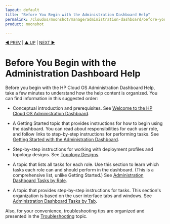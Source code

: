 ```yaml
---
layout: default
title: "Before You Begin with the Administration Dashboard Help"
permalink: /cloudos/moonshot/manage/administration-dashboard/before-you-begin/
product: moonshot

---
```



<a name="_top"> </a>

<script> 

function PageRefresh { 
onLoad="window.refresh"
}

PageRefresh();

</script>


<p style="font-size: small;"> <a href="/cloudos/moonshot/manage/administration-dashboard/">&#9664; PREV</a> | <a href="/cloudos/moonshot/manage/administration-dashboard/">&#9650; UP</a> | <a href="/cloudos/moonshot/manage/administration-dashboard/welcome/">NEXT &#9654;</a> </p>

# Before You Begin with the Administration Dashboard Help

Before you begin with the HP Cloud OS Administration Dashboard Help, take a few minutes to understand how the help content is organized. 
You can find information in this suggested order:

* Conceptual introduction and prerequisites. See [Welcome to the HP Cloud OS Administration Dashboard](/cloudos/moonshot/manage/administration-dashboard/welcome/). 

* A Getting Started topic that provides instructions for how to begin using the dashboard. You can read about responsibilities for each user role, 
and follow links to step-by-step instructions for performing tasks. See [Getting Started with the Administration Dashboard](/cloudos/moonshot/manage/administration-dashboard/getting-started/). 

* Step-by-step instructions for working with deployment profiles and topology designs. See [Topology Designs](/cloudos/moonshot/manage/administration-dashboard/topology-designs/).

* A topic that lists all tasks for each role. Use this section to learn which tasks each role can and should perform in the dashboard. 
(This is a comprehensive list, unlike Getting Started.) See [Administration Dashboard Tasks by Role](/cloudos/moonshot/manage/administration-dashboard/tasks-by-role/).

* A topic that provides step-by-step instructions for tasks. This section's organization is based on the user interface tabs and windows. 
See [Administration Dashboard Tasks by Tab](/cloudos/moonshot/manage/administration-dashboard/tasks-by-tab/).

Also, for your convenience, troubleshooting tips are organized and presented in the [Troubleshooting](/cloudos/manage/troubleshooting/) topic.
